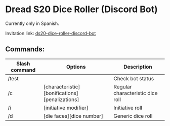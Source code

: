 # Dread S20 Dice Roller (Discord Bot)

Currently only in Spanish.

Invitation link: [ds20-dice-roller-discord-bot](https://discord.com/api/oauth2/authorize?client_id=882657408000880640&permissions=139586726976&scope=bot%20applications.commands)

## Commands:

Slash command | Options | Description
--------------|---------|------------
/test         |         |Check bot status
/c            |[characteristic][bonifications][penalizations]|Regular characteristic dice roll
/i            |[initiative modifier]|Initiative roll
/d            |[die faces][dice number]|Generic dice roll
